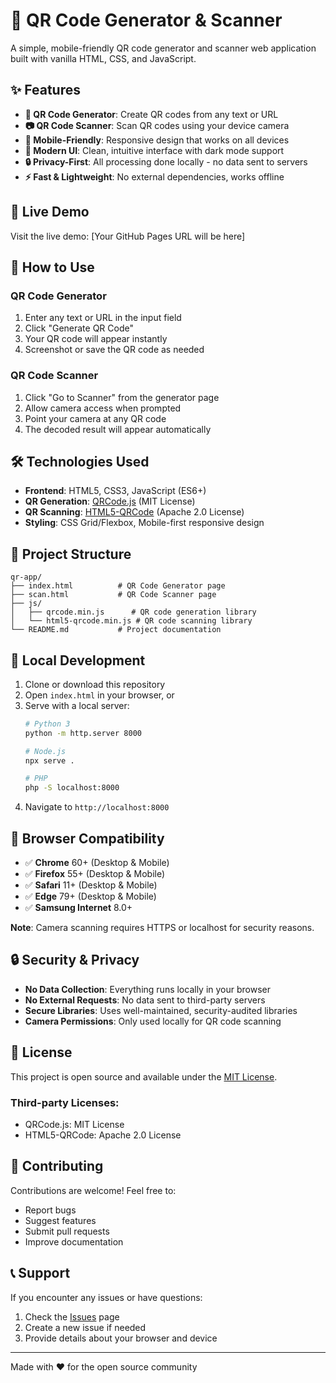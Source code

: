 # 🔳 QR Code Generator & Scanner

A simple, mobile-friendly QR code generator and scanner web application built with vanilla HTML, CSS, and JavaScript.

## ✨ Features

- **🔳 QR Code Generator**: Create QR codes from any text or URL
- **📷 QR Code Scanner**: Scan QR codes using your device camera
- **📱 Mobile-Friendly**: Responsive design that works on all devices
- **🎨 Modern UI**: Clean, intuitive interface with dark mode support
- **🔒 Privacy-First**: All processing done locally - no data sent to servers
- **⚡ Fast & Lightweight**: No external dependencies, works offline

## 🚀 Live Demo

Visit the live demo: [Your GitHub Pages URL will be here]

## 📱 How to Use

### QR Code Generator
1. Enter any text or URL in the input field
2. Click "Generate QR Code"
3. Your QR code will appear instantly
4. Screenshot or save the QR code as needed

### QR Code Scanner
1. Click "Go to Scanner" from the generator page
2. Allow camera access when prompted
3. Point your camera at any QR code
4. The decoded result will appear automatically

## 🛠️ Technologies Used

- **Frontend**: HTML5, CSS3, JavaScript (ES6+)
- **QR Generation**: [QRCode.js](https://github.com/davidshimjs/qrcodejs) (MIT License)
- **QR Scanning**: [HTML5-QRCode](https://github.com/mebjas/html5-qrcode) (Apache 2.0 License)
- **Styling**: CSS Grid/Flexbox, Mobile-first responsive design

## 📂 Project Structure

```
qr-app/
├── index.html          # QR Code Generator page
├── scan.html           # QR Code Scanner page
├── js/
│   ├── qrcode.min.js      # QR code generation library
│   └── html5-qrcode.min.js # QR code scanning library
└── README.md           # Project documentation
```

## 🔧 Local Development

1. Clone or download this repository
2. Open `index.html` in your browser, or
3. Serve with a local server:
   ```bash
   # Python 3
   python -m http.server 8000
   
   # Node.js
   npx serve .
   
   # PHP
   php -S localhost:8000
   ```
4. Navigate to `http://localhost:8000`

## 📱 Browser Compatibility

- ✅ **Chrome** 60+ (Desktop & Mobile)
- ✅ **Firefox** 55+ (Desktop & Mobile)
- ✅ **Safari** 11+ (Desktop & Mobile)
- ✅ **Edge** 79+ (Desktop & Mobile)
- ✅ **Samsung Internet** 8.0+

**Note**: Camera scanning requires HTTPS or localhost for security reasons.

## 🔒 Security & Privacy

- **No Data Collection**: Everything runs locally in your browser
- **No External Requests**: No data sent to third-party servers
- **Secure Libraries**: Uses well-maintained, security-audited libraries
- **Camera Permissions**: Only used locally for QR code scanning

## 📄 License

This project is open source and available under the [MIT License](LICENSE).

### Third-party Licenses:
- QRCode.js: MIT License
- HTML5-QRCode: Apache 2.0 License

## 🤝 Contributing

Contributions are welcome! Feel free to:
- Report bugs
- Suggest features
- Submit pull requests
- Improve documentation

## 📞 Support

If you encounter any issues or have questions:
1. Check the [Issues](../../issues) page
2. Create a new issue if needed
3. Provide details about your browser and device

---

Made with ❤️ for the open source community